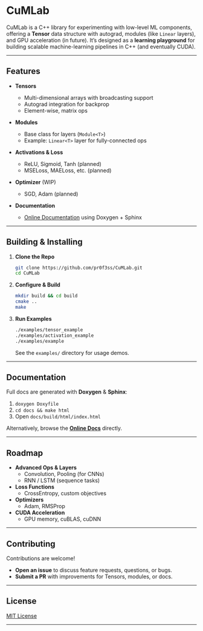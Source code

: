 # CuMLab

CuMLab is a C++ library for experimenting with low-level ML components, offering a **Tensor** data structure with autograd, modules (like `Linear` layers), and GPU acceleration (in future). It’s designed as a **learning playground** for building scalable machine-learning pipelines in C++ (and eventually CUDA).

---

## Features

- **Tensors**  
  - Multi-dimensional arrays with broadcasting support  
  - Autograd integration for backprop  
  - Element-wise, matrix ops

- **Modules**  
  - Base class for layers (`Module<T>`)  
  - Example: `Linear<T>` layer for fully-connected ops  

- **Activations & Loss**  
  - ReLU, Sigmoid, Tanh (planned)  
  - MSELoss, MAELoss, etc. (planned)

- **Optimizer** (WIP)  
  - SGD, Adam (planned)

- **Documentation**  
  - [Online Documentation](https://pr0f3ss.github.io/CuMLab/) using Doxygen + Sphinx

---

## Building & Installing

1. **Clone the Repo**
   ```bash
   git clone https://github.com/pr0f3ss/CuMLab.git
   cd CuMLab
   ```

2. **Configure & Build**
   ```bash
   mkdir build && cd build
   cmake ..
   make
   ```

3. **Run Examples**
   ```bash
   ./examples/tensor_example
   ./examples/activation_example
   ./examples/example
   ```
   See the `examples/` directory for usage demos.

---

## Documentation

Full docs are generated with **Doxygen** & **Sphinx**:
1. `doxygen Doxyfile`
2. `cd docs && make html`
3. Open `docs/build/html/index.html`

Alternatively, browse the **[Online Docs](https://pr0f3ss.github.io/CuMLab/)** directly.

---

## Roadmap

- **Advanced Ops & Layers**
  - Convolution, Pooling (for CNNs)
  - RNN / LSTM (sequence tasks)
- **Loss Functions**
  - CrossEntropy, custom objectives
- **Optimizers**
  - Adam, RMSProp
- **CUDA Acceleration**
  - GPU memory, cuBLAS, cuDNN

---

## Contributing

Contributions are welcome!  
- **Open an issue** to discuss feature requests, questions, or bugs.  
- **Submit a PR** with improvements for Tensors, modules, or docs.

---

## License

[MIT License](LICENSE)

---